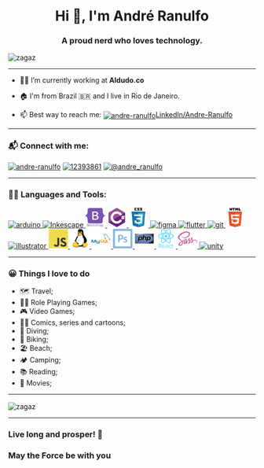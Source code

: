 <h1 align="center">Hi 👋, I'm André Ranulfo</h1>
<h3 align="center">A proud nerd who loves technology.</h3>

<p align="left"> <img src="https://komarev.com/ghpvc/?username=zagaz&label=Profile%20views&color=0e75b6&style=flat" alt="zagaz" /> </p>
<hr>

- 🧑‍💼 I’m currently working at **Aldudo.co**
- 🏠 I'm from Brazil 🇧🇷 and I live in Rio de Janeiro.

- 📫 Best way to reach me:  <a href="https://linkedin.com/in/andre-ranulfo" target="blank"><img align="center" src="https://raw.githubusercontent.com/rahuldkjain/github-profile-readme-generator/master/src/images/icons/Social/linked-in-alt.svg" alt="andre-ranulfo" height="30" width="40" />LinkedIn/Andre-Ranulfo</a>
<hr>
<h3 align="left">📬 Connect with me:</h3>
<p align="left">
<a href="https://linkedin.com/in/andre-ranulfo" target="blank"><img align="center" src="https://raw.githubusercontent.com/rahuldkjain/github-profile-readme-generator/master/src/images/icons/Social/linked-in-alt.svg" alt="andre-ranulfo" height="30" width="40" /></a>
<a href="https://stackoverflow.com/users/12393861" target="blank"><img align="center" src="https://raw.githubusercontent.com/rahuldkjain/github-profile-readme-generator/master/src/images/icons/Social/stack-overflow.svg" alt="12393861" height="30" width="40" /></a>
<a href="https://www.hackerearth.com/@andre_ranulfo" target="blank"><img align="center" src="https://raw.githubusercontent.com/rahuldkjain/github-profile-readme-generator/master/src/images/icons/Social/hackerearth.svg" alt="@andre_ranulfo" height="30" width="40" /></a>
</p>
<hr>
<h3 align="left">👨‍💻 Languages and Tools:</h3>
<p align="left">
  
  <a href="https://www.arduino.cc/" target="_blank" rel="noreferrer"> <img src="https://cdn.worldvectorlogo.com/logos/arduino-1.svg" alt="arduino" width="40" height="40"/> </a> <a href="https://inkscape.org/" target="_blank" rel="noreferrer"> <img src="https://media.inkscape.org/media/resources/file/inkscape.svg" alt="Inkescape" height="40"/> </a><a href="https://getbootstrap.com" target="_blank" rel="noreferrer"> <img src="https://raw.githubusercontent.com/devicons/devicon/master/icons/bootstrap/bootstrap-plain-wordmark.svg" alt="bootstrap" width="40" height="40"/> </a> <a href="https://www.w3schools.com/cs/" target="_blank" rel="noreferrer"> <img src="https://raw.githubusercontent.com/devicons/devicon/master/icons/csharp/csharp-original.svg" alt="csharp" width="40" height="40"/> </a> <a href="https://www.w3schools.com/css/" target="_blank" rel="noreferrer"> <img src="https://raw.githubusercontent.com/devicons/devicon/master/icons/css3/css3-original-wordmark.svg" alt="css3" width="40" height="40"/> </a> <a href="https://www.figma.com/" target="_blank" rel="noreferrer"> <img src="https://www.vectorlogo.zone/logos/figma/figma-icon.svg" alt="figma" width="40" height="40"/> </a> <a href="https://flutter.dev" target="_blank" rel="noreferrer"> <img src="https://www.vectorlogo.zone/logos/flutterio/flutterio-icon.svg" alt="flutter" width="40" height="40"/> </a> <a href="https://git-scm.com/" target="_blank" rel="noreferrer"> <img src="https://www.vectorlogo.zone/logos/git-scm/git-scm-icon.svg" alt="git" width="40" height="40"/> </a> <a href="https://www.w3.org/html/" target="_blank" rel="noreferrer"> <img src="https://raw.githubusercontent.com/devicons/devicon/master/icons/html5/html5-original-wordmark.svg" alt="html5" width="40" height="40"/> </a> <a href="https://www.adobe.com/in/products/illustrator.html" target="_blank" rel="noreferrer"> <img src="https://www.vectorlogo.zone/logos/adobe_illustrator/adobe_illustrator-icon.svg" alt="illustrator" width="40" height="40"/> </a> <a href="https://developer.mozilla.org/en-US/docs/Web/JavaScript" target="_blank" rel="noreferrer"> <img src="https://raw.githubusercontent.com/devicons/devicon/master/icons/javascript/javascript-original.svg" alt="javascript" width="40" height="40"/> </a> <a href="https://www.linux.org/" target="_blank" rel="noreferrer"> <img src="https://raw.githubusercontent.com/devicons/devicon/master/icons/linux/linux-original.svg" alt="linux" width="40" height="40"/> </a> <a href="https://www.mysql.com/" target="_blank" rel="noreferrer"> <img src="https://raw.githubusercontent.com/devicons/devicon/master/icons/mysql/mysql-original-wordmark.svg" alt="mysql" width="40" height="40"/> </a> <a href="https://www.photoshop.com/en" target="_blank" rel="noreferrer"> <img src="https://raw.githubusercontent.com/devicons/devicon/master/icons/photoshop/photoshop-line.svg" alt="photoshop" width="40" height="40"/> </a> <a href="https://www.php.net" target="_blank" rel="noreferrer"> <img src="https://raw.githubusercontent.com/devicons/devicon/master/icons/php/php-original.svg" alt="php" width="40" height="40"/> </a> <a href="https://reactjs.org/" target="_blank" rel="noreferrer"> <img src="https://raw.githubusercontent.com/devicons/devicon/master/icons/react/react-original-wordmark.svg" alt="react" width="40" height="40"/> </a> <a href="https://sass-lang.com" target="_blank" rel="noreferrer"> <img src="https://raw.githubusercontent.com/devicons/devicon/master/icons/sass/sass-original.svg" alt="sass" width="40" height="40"/> </a> <a href="https://unity.com/" target="_blank" rel="noreferrer"> <img src="https://www.vectorlogo.zone/logos/unity3d/unity3d-icon.svg" alt="unity" width="40" height="40"/> </a> </p>
<hr>
<h3>😀 Things I love to do</h3>
<ul>
<li><span>🗺 Travel;</span></li>
<li><span>🧙&zwj;♂️ Role Playing Games;</span></li>
<li>🎮 Video Games;</li>
<li>🦸&zwj;♂️ Comics, series and cartoons;</li>
<li>🤿 Diving;</li>
<li>🚴‍ Biking;</li>
<li>🏖️ Beach;</li>
<li>🏕️ Camping;</li>
<li>📚 Reading;</li>
<li>🎥 Movies;</li>
</ul>
<hr>
<p><img align="center" src="https://github-readme-stats.vercel.app/api/top-langs?username=zagaz&show_icons=true&locale=en&layout=compact" alt="zagaz" /></p>
<hr>
<h3> Live long and prosper! 🖖 </h3>
<h3> May the Force be with you </h3>
